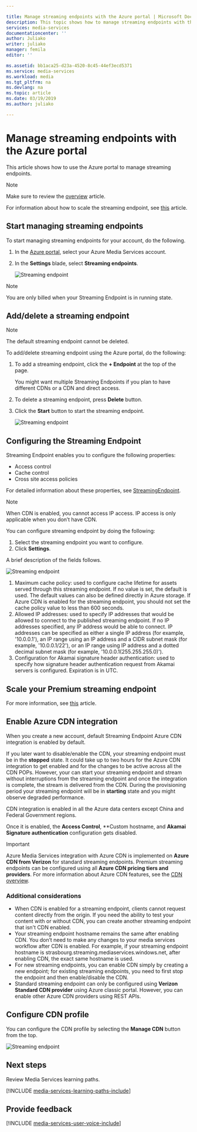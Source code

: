 ```yaml
---

title: Manage streaming endpoints with the Azure portal | Microsoft Docs
description: This topic shows how to manage streaming endpoints with the Azure portal.
services: media-services
documentationcenter: ''
author: Juliako
writer: juliako
manager: femila
editor: ''

ms.assetid: bb1aca25-d23a-4520-8c45-44ef3ecd5371
ms.service: media-services
ms.workload: media
ms.tgt_pltfrm: na
ms.devlang: na
ms.topic: article
ms.date: 03/19/2019
ms.author: juliako

---
```


# Manage streaming endpoints with the Azure portal 

This article shows  how to use the Azure portal to manage streaming endpoints. 

>[!NOTE]
>Make sure to review the [overview](media-services-streaming-endpoints-overview.md) article. 

For information about how to scale the streaming endpoint, see [this](media-services-portal-scale-streaming-endpoints.md) article.

## Start managing streaming endpoints 

To start managing streaming endpoints for your account, do the following.

1. In the [Azure portal](https://portal.azure.com/), select your Azure Media Services account.
2. In the **Settings** blade, select **Streaming endpoints**.
   
    ![Streaming endpoint](./media/media-services-portal-manage-streaming-endpoints/media-services-manage-streaming-endpoints1.png)

> [!NOTE]
> You are only billed when your Streaming Endpoint is in running state.

## Add/delete a streaming endpoint

>[!NOTE]
>The default streaming endpoint cannot be deleted.

To add/delete streaming endpoint using the Azure portal, do the following:

1. To add a streaming endpoint, click the **+ Endpoint** at the top of the page. 

	You might want multiple Streaming Endpoints if you plan to have different CDNs or a CDN and direct access.

2. To delete a streaming endpoint, press **Delete** button.      
3. Click the **Start** button to start the streaming endpoint.
   
    ![Streaming endpoint](./media/media-services-portal-manage-streaming-endpoints/media-services-manage-streaming-endpoints2.png)


## <a id="configure_streaming_endpoints"></a>Configuring the Streaming Endpoint
Streaming Endpoint enables you to configure the following properties:

* Access control
* Cache control
* Cross site access policies

For detailed information about these properties, see [StreamingEndpoint](https://docs.microsoft.com/rest/api/media/operations/streamingendpoint).

>[!NOTE]
>When CDN is enabled, you cannot access IP access. IP access is only applicable when you don’t have CDN.

You can configure streaming endpoint by doing the following:

1. Select the streaming endpoint you want to configure.
2. Click **Settings**.

A brief description of the fields follows.

![Streaming endpoint](./media/media-services-portal-manage-streaming-endpoints/media-services-manage-streaming-endpoints4.png)

1. Maximum cache policy: used to configure cache lifetime for assets served through this streaming endpoint. If no value is set, the default is used. The default values can also be defined directly in Azure storage. If Azure CDN is enabled for the streaming endpoint, you should not set the cache policy value to less than 600 seconds.  
2. Allowed IP addresses: used to specify IP addresses that would be allowed to connect to the published streaming endpoint. If no IP addresses specified, any IP address would be able to connect. IP addresses can be specified as either a single IP address (for example, '10.0.0.1'), an IP range using an IP address and a CIDR subnet mask (for example, '10.0.0.1/22'), or an IP range using IP address and a dotted decimal subnet mask (for example, '10.0.0.1(255.255.255.0)').
3. Configuration for Akamai signature header authentication: used to specify how signature header authentication request from Akamai servers is configured. Expiration is in UTC.

## Scale your Premium streaming endpoint

For more information, see [this](media-services-portal-scale-streaming-endpoints.md) article.

## <a id="enable_cdn"></a>Enable Azure CDN integration

When you create a new account, default Streaming Endpoint Azure CDN integration is enabled by default.

If you later want to disable/enable the CDN, your streaming endpoint must be in the **stopped** state. It could take up to two hours for the Azure CDN integration to get enabled and for the changes to be active across all the CDN POPs. However, your can start your streaming endpoint and stream without interruptions from the streaming endpoint and once the integration is complete, the stream is delivered from the CDN. During the provisioning period your streaming endpoint will be in **starting** state and you might observe degraded performance.

CDN integration is enabled in all the Azure data centers except China and Federal Government regions.

Once it is enabled, the **Access Control**, **Custom hostname, and **Akamai Signature authentication** configuration gets disabled.
 
> [!IMPORTANT]
> Azure Media Services integration with Azure CDN is implemented on **Azure CDN from Verizon** for standard streaming endpoints. Premium streaming endpoints can be configured using all **Azure CDN pricing tiers and providers**. For more information about Azure CDN features, see the [CDN overview](../../cdn/cdn-overview.md).
 
### Additional considerations

* When CDN is enabled for a streaming endpoint, clients cannot request content directly from the origin. If you need the ability to test your content with or without CDN, you can create another streaming endpoint that isn't CDN enabled.
* Your streaming endpoint hostname remains the same after enabling CDN. You don’t need to make any changes to your media services workflow after CDN is enabled. For example, if your streaming endpoint hostname is strasbourg.streaming.mediaservices.windows.net, after enabling CDN, the exact same hostname is used.
* For new streaming endpoints, you can enable CDN simply by creating a new endpoint; for existing streaming endpoints, you need to first stop the endpoint and then enable/disable the CDN.
* Standard streaming endpoint can only be configured using **Verizon Standard CDN provider** using Azure classic portal. However, you can enable other Azure CDN providers using REST APIs.

## Configure CDN profile

You can configure the CDN profile by selecting the **Manage CDN** button from the top.

![Streaming endpoint](./media/media-services-portal-manage-streaming-endpoints/media-services-manage-streaming-endpoints6.png)

## Next steps
Review Media Services learning paths.

[!INCLUDE [media-services-learning-paths-include](../../../includes/media-services-learning-paths-include.md)]

## Provide feedback
[!INCLUDE [media-services-user-voice-include](../../../includes/media-services-user-voice-include.md)]

